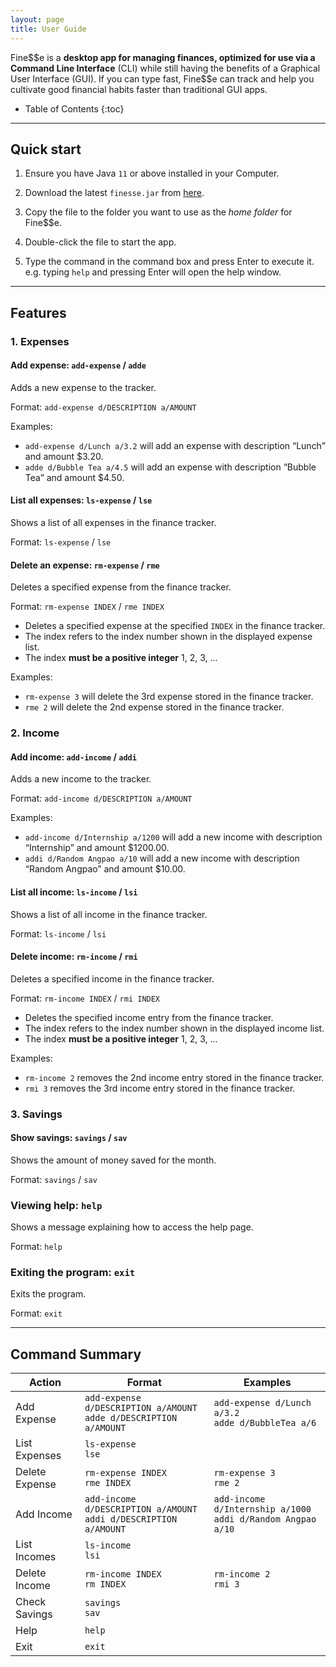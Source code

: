 ```yaml
---
layout: page
title: User Guide
---
```


Fine\$$e is a **desktop app for managing finances, optimized for use via a Command Line Interface** (CLI) while still having the benefits of a Graphical User Interface (GUI). If you can type fast, Fine\$\$e can track and help you cultivate good financial habits faster than traditional GUI apps.

* Table of Contents
{:toc}

--------------------------------------------------------------------------------------------------------------------

## Quick start

1. Ensure you have Java `11` or above installed in your Computer.

1. Download the latest `finesse.jar` from [here](https://www.youtube.com/watch?v=dQw4w9WgXcQ).

1. Copy the file to the folder you want to use as the *home folder* for Fine$$e.

1. Double-click the file to start the app.

1. Type the command in the command box and press Enter to execute it. e.g. typing `help` and pressing Enter will open the help window.

--------------------------------------------------------------------------------------------------------------------

<div style="page-break-after: always;"></div>

## Features

### 1. Expenses

#### Add expense: `add-expense` / `adde`
Adds a new expense to the tracker.

Format: `add-expense d/DESCRIPTION a/AMOUNT`

Examples:
- `add-expense d/Lunch a/3.2` will add an expense with description “Lunch” and amount $3.20.
- `adde d/Bubble Tea a/4.5` will add an expense with description “Bubble Tea” and amount $4.50.

#### List all expenses: `ls-expense` / `lse`

Shows a list of all expenses in the finance tracker.

Format: `ls-expense` / `lse`

#### Delete an expense: `rm-expense` / `rme`

Deletes a specified expense from the finance tracker.

Format: `rm-expense INDEX` / `rme INDEX`

 - Deletes a specified expense at the specified `INDEX` in the finance tracker.
 - The index refers to the index number shown in the displayed expense list.
 - The index **must be a positive integer** 1, 2, 3, ...

Examples:
 - `rm-expense 3` will delete the 3rd expense stored in the finance tracker.
 - `rme 2` will delete the 2nd expense stored in the finance tracker.

 <div style="page-break-after: always;"></div>

### 2. Income

#### Add income: `add-income` / `addi`
Adds a new income to the tracker.

Format: `add-income d/DESCRIPTION a/AMOUNT`

Examples:
- `add-income d/Internship a/1200` will add a new income with description “Internship” and amount $1200.00.
- `addi d/Random Angpao a/10` will add a new income with description “Random Angpao” and amount $10.00.


#### List all income: `ls-income` / `lsi`

Shows a list of all income in the finance tracker.

Format: `ls-income` / `lsi`

#### Delete income: `rm-income` / `rmi`

Deletes a specified income in the finance tracker.

Format: `rm-income INDEX` / `rmi INDEX`

 - Deletes the specified income entry from the finance tracker.
 - The index refers to the index number shown in the displayed income list.
 - The index **must be a positive integer** 1, 2, 3, ...

Examples:
 - `rm-income 2` removes the 2nd income entry stored in the finance tracker.
 - `rmi 3` removes the 3rd income entry stored in the finance tracker.

<div style="page-break-after: always;"></div>

### 3. Savings

#### Show savings: `savings` / `sav`
Shows the amount of money saved for the month.

Format: `savings` / `sav`

### Viewing help: `help`
Shows a message explaining how to access the help page.

Format: `help`

### Exiting the program: `exit`
Exits the program.

Format: `exit`

---

<div style="page-break-after: always;"></div>

## Command Summary

Action | Format | Examples
------|------|--------
Add Expense | `add-expense d/DESCRIPTION a/AMOUNT` <br> `adde d/DESCRIPTION a/AMOUNT` | `add-expense d/Lunch a/3.2`<br>`adde d/BubbleTea a/6`
List Expenses | `ls-expense` <br> `lse`
Delete Expense | `rm-expense INDEX` <br> `rme INDEX` | `rm-expense 3`<br>`rme 2`
Add Income | `add-income d/DESCRIPTION a/AMOUNT` <br> `addi d/DESCRIPTION a/AMOUNT` | `add-income d/Internship a/1000`<br>`addi d/Random Angpao a/10`
List Incomes | `ls-income` <br> `lsi`
Delete Income | `rm-income INDEX` <br> `rm INDEX` | `rm-income 2`<br>`rmi 3`
Check Savings | `savings` <br> `sav`
Help | `help`
Exit | `exit`
